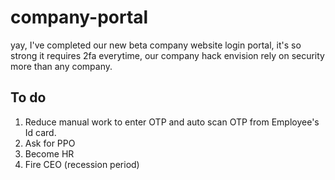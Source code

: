 # company-portal

yay, I've completed our new beta company website login portal, it's so strong it requires 2fa everytime, our company hack envision rely on security more than any company.

## To do
1. Reduce manual work to enter OTP and auto scan OTP from Employee's Id card.
2. Ask for PPO
3. Become HR
4. Fire CEO (recession period)
